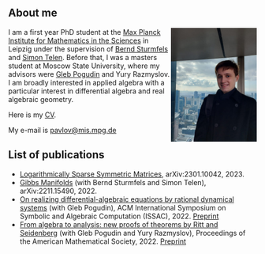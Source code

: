 ## About me

<img align="right" width="174" height="230" src="docs/assets/images/PH.jpg">

I am a first year PhD student at the [Max Planck Institute for Mathematics in the Sciences](https://www.mis.mpg.de/) in Leipzig under the supervision of [Bernd Sturmfels](https://math.berkeley.edu/~bernd/) and [Simon Telen](https://simontelen.webnode.page/). Before that, I was a masters student at Moscow State University, where my advisors were [Gleb Pogudin](http://www.lix.polytechnique.fr/Labo/Gleb.POGUDIN/) and Yury Razmyslov. I am broadly interested in applied algebra with a particular interest in differential algebra and real algebraic geometry.



Here is my [CV](https://dmmpavlov.github.io/CV_Pavlov_March_2023.pdf).

My e-mail is [pavlov@mis.mpg.de](mailto:pavlov@mis.mpg.de)

## List of publications
* [Logarithmically Sparse Symmetric Matrices](https://arxiv.org/abs/2301.10042), arXiv:2301.10042, 2023.
* [Gibbs Manifolds](https://arxiv.org/abs/2211.15490) (with Bernd Sturmfels and Simon Telen), arXiv:2211.15490, 2022.
* [On realizing differential-algebraic equations by rational dynamical systems](https://doi.org/10.1145/3476446.3535492) (with Gleb Pogudin), ACM International Symposium on Symbolic and Algebraic Computation
(ISSAC), 2022. [Preprint](https://arxiv.org/abs/2203.03555)
* [From algebra to analysis: new proofs of theorems by Ritt and Seidenberg](https://doi.org/10.1090/proc/16065) (with Gleb Pogudin and Yury Razmyslov), Proceedings of the American Mathematical Society, 2022. [Preprint](https://arxiv.org/abs/2107.03012)
